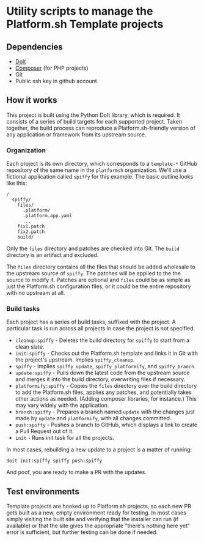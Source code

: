 # Utility scripts to manage the Platform.sh Template projects

## Dependencies

* [DoIt](http://pydoit.org/install.html)
* [Composer](https://getcomposer.org/) (for PHP projects)
* Git
* Public ssh key in github account

## How it works

This project is built using the Python DoIt library, which is required.  It consists of a series of build targets for each supported project.  Taken together, the build process can reproduce a Platform.sh-friendly version of any application or framework from its upstream source.

### Organization

Each project is its own directory, which corresponds to a `template-*` GitHub repository of the same name in the `platformsh` organization.  We'll use a fictional application called `spiffy` for this example.  The basic outline looks like this:

```text
/
  spiffy/
    files/
      .platform/
      .platform.app.yaml
      ...
    fix1.patch
    fix2.patch
    build/
```

Only the `files` directory and patches are checked into Git.  The `build` directory is an artifact and excluded.

The `files` directory contains all the files that should be added wholesale to the upstream source of `spiffy`.  The patches will be applied to the the source to modify it.  Patches are optional and `files` could be as simple as just the Platform.sh configuration files, or it could be the entire repository with no upstream at all.

### Build tasks

Each project has a series of build tasks, suffixed with the project. A particular task is run across all projects in case the project is not specified.

* `cleanup:spiffy` - Deletes the build directory for `spiffy` to start from a clean slate.
* `init:spiffy` - Checks out the Platform.sh template and links it in Git with the project's upstream. Implies `spiffy_cleanup`.
* `spiffy` - Implies `spiffy_update`, `spiffy_platformify`, and `spiffy_branch`.
* `update:spiffy` - Pulls down the latest code from the upstream source and merges it into the build directory, overwriting files if necessary.
* `platformify:spiffy` - Copies the `files` directory over the build directory to add the Platform.sh files, applies any patches, and potentially takes other actions as needed.  (Adding composer libraries, for instance.)  This may vary widely with the application.
* `branch:spiffy` - Prepares a branch named `update` with the changes just made by `update` and `platformify`, with all changes committed.
* `push:spiffy` - Pushes a branch to GitHub, which displays a link to create a Pull Request out of it.
* `init` - Runs init task for all the projects.

In most cases, rebuilding a new update to a project is a matter of running:

`doit init:spiffy spiffy push:spiffy`

And poof, you are ready to make a PR with the updates.

## Test environments

Template projects are hooked up to Platform.sh projects, so each new PR gets built as a new, empty environment ready for testing.  In most cases simply visiting the built site and verifying that the installer can run (if available) or that the site gives the appropriate "there's nothing here yet" error is sufficient, but further testing can be done if needed.
